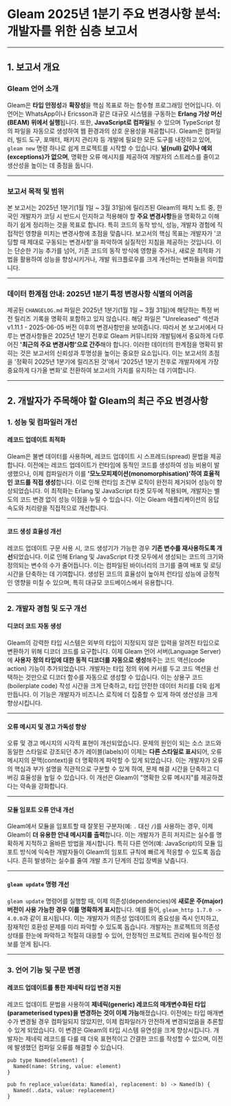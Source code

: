 # Gleam 2025년 1분기 주요 변경사항 분석: 개발자를 위한 심층 보고서

---

## 1. 보고서 개요

### Gleam 언어 소개

Gleam은 **타입 안정성**과 **확장성**을 핵심 목표로 하는 함수형 프로그래밍 언어입니다. 이 언어는 WhatsApp이나 Ericsson과 같은 대규모 시스템을 구동하는 **Erlang 가상 머신(BEAM) 위에서 실행**됩니다. 또한, **JavaScript로 컴파일**될 수 있으며 TypeScript 정의 파일을 자동으로 생성하여 웹 환경과의 상호 운용성을 제공합니다. Gleam은 컴파일러, 빌드 도구, 포매터, 패키지 관리자 등 개발에 필요한 모든 도구를 내장하고 있어, `gleam new` 명령 하나로 쉽게 프로젝트를 시작할 수 있습니다. **널(null) 값이나 예외(exceptions)가 없으며**, 명확한 오류 메시지를 제공하여 개발자의 스트레스를 줄이고 생산성을 높이는 데 중점을 둡니다.

---

### 보고서 목적 및 범위

본 보고서는 2025년 1분기(1월 1일 ~ 3월 31일)에 릴리즈된 Gleam의 패치 노트 중, 한국인 개발자가 코딩 시 반드시 인지하고 적용해야 할 **주요 변경사항**들을 명확하고 이해하기 쉽게 정리하는 것을 목표로 합니다. 특히 코드의 동작 방식, 성능, 개발자 경험에 직접적인 영향을 미치는 변경사항에 초점을 맞춥니다. 보고서의 핵심 목표는 개발자가 '코딩할 때 제대로 구동되는 변경사항'을 파악하여 실질적인 지침을 제공하는 것입니다. 이는 단순한 기능 추가를 넘어, 기존 코드의 동작 방식에 영향을 주거나, 새로운 최적화 기법을 활용하여 성능을 향상시키거나, 개발 워크플로우를 크게 개선하는 변화들을 의미합니다.

---

### 데이터 한계점 안내: 2025년 1분기 특정 변경사항 식별의 어려움

제공된 `CHANGELOG.md` 파일은 2025년 1분기(1월 1일 ~ 3월 31일)에 해당하는 특정 버전 릴리즈 기록을 명확히 포함하고 있지 않습니다. 해당 파일은 "Unreleased" 섹션과 v1.11.1 - 2025-06-05 버전 이후의 변경사항만을 보여줍니다. 따라서 본 보고서에서 다루는 변경사항들은 2025년 1분기 전후로 Gleam 커뮤니티와 개발팀에서 중요하게 다루어진 **'최근의 주요 변경사항'으로 간주**해야 합니다. 이러한 데이터의 한계점을 명확히 밝히는 것은 보고서의 신뢰성과 투명성을 높이는 중요한 요소입니다. 이는 보고서의 초점을 '정확히 2025년 1분기에 릴리즈된 것'에서 '2025년 1분기 전후로 개발자에게 가장 중요하게 다가올 변화'로 전환하여 보고서의 가치를 유지하는 데 기여합니다.

---

## 2. 개발자가 주목해야 할 Gleam의 최근 주요 변경사항

### 1. 성능 및 컴파일러 개선

#### 레코드 업데이트 최적화

Gleam은 불변 데이터를 사용하며, 레코드 업데이트 시 스프레드(spread) 문법을 제공합니다. 이전에는 레코드 업데이트가 런타임에 동적인 코드를 생성하여 성능 비용이 발생했으나, 이제 컴파일러가 이를 **'모노모피제이션(monomorphisation)'하여 효율적인 코드를 직접 생성**합니다. 이로 인해 런타임 조건부 로직이 완전히 제거되어 성능이 향상되었습니다. 이 최적화는 Erlang 및 JavaScript 타겟 모두에 적용되며, 개발자는 별도의 코드 변경 없이 성능 이점을 누릴 수 있습니다. 이는 Gleam 애플리케이션의 응답 속도와 처리량을 직접적으로 개선합니다.

---

#### 코드 생성 효율성 개선

레코드 업데이트 구문 사용 시, 코드 생성기가 가능한 경우 **기존 변수를 재사용하도록 개선**되었습니다. 이로 인해 Erlang 및 JavaScript 타겟 모두에서 생성되는 코드의 크기와 정의되는 변수의 수가 줄어듭니다. 이는 컴파일된 바이너리의 크기를 줄여 배포 및 로딩 시간을 단축하는 데 기여합니다. 생성된 코드의 효율성이 높아져 런타임 성능에 긍정적인 영향을 미칠 수 있으며, 특히 대규모 코드베이스에서 유용합니다.

---

### 2. 개발자 경험 및 도구 개선

#### 디코더 코드 자동 생성

Gleam의 강력한 타입 시스템은 외부의 타입이 지정되지 않은 입력을 알려진 타입으로 변환하기 위해 디코더 코드를 요구합니다. 이제 Gleam 언어 서버(Language Server)에 **사용자 정의 타입에 대한 동적 디코더를 자동으로 생성**해주는 코드 액션(code action) 기능이 추가되었습니다. 개발자는 타입 정의 위에 커서를 두고 코드 액션을 선택하는 것만으로 디코더 함수를 자동으로 생성할 수 있습니다. 이는 상용구 코드(boilerplate code) 작성 시간을 크게 단축하고, 타입 안전한 데이터 처리를 더욱 쉽게 만듭니다. 이 기능은 개발자가 비즈니스 로직에 더 집중할 수 있게 하여 생산성을 크게 향상시킵니다.

---

#### 오류 메시지 및 경고 가독성 향상

오류 및 경고 메시지의 시각적 표현이 개선되었습니다. 문제의 원인이 되는 소스 코드와 동일한 스타일로 강조되던 추가 레이블(labels)이 이제는 **다른 스타일로 표시**되어, 오류 메시지의 문맥(context)을 더 명확하게 파악할 수 있게 되었습니다. 이는 개발자가 오류의 핵심과 부가 설명을 직관적으로 구분할 수 있게 하여, 문제 해결 시간을 단축하고 디버깅 효율성을 높일 수 있습니다. 이 개선은 Gleam이 "명확한 오류 메시지"를 제공하겠다는 약속을 강화합니다.

---

#### 모듈 임포트 오류 안내 개선

Gleam에서 모듈을 임포트할 때 잘못된 구분자(예: `.` 대신 `/`)를 사용하는 경우, 이제 Gleam이 **더 유용한 안내 메시지를 출력**합니다. 이는 개발자가 흔히 저지르는 실수를 명확하게 지적하고 올바른 방법을 제시합니다. 특히 다른 언어(예: JavaScript)의 모듈 임포트 방식에 익숙한 개발자들이 Gleam의 임포트 규칙에 빠르게 적응할 수 있도록 돕습니다. 흔히 발생하는 실수를 줄여 개발 초기 단계의 진입 장벽을 낮춥니다.

---

#### `gleam update` 명령 개선

`gleam update` 명령어를 실행할 때, 이제 의존성(dependencies)에 **새로운 주(major) 버전이 사용 가능한 경우 이를 명확하게 표시**합니다. 예를 들어, `gleam_http 1.7.0 -> 4.0.0`과 같이 표시됩니다. 이는 개발자가 의존성 업데이트의 중요성을 즉시 인지하고, 잠재적인 호환성 문제를 미리 파악할 수 있도록 돕습니다. 개발자는 프로젝트의 의존성 상태를 한눈에 파악하고 적절히 대응할 수 있어, 안정적인 프로젝트 관리에 필수적인 정보를 얻게 됩니다.

---

### 3. 언어 기능 및 구문 변경

#### 레코드 업데이트를 통한 제네릭 타입 변경 지원

레코드 업데이트 문법을 사용하여 **제네릭(generic) 레코드의 매개변수화된 타입(parameterised types)을 변경하는 것이 이제 가능**해졌습니다. 이전에는 타입 매개변수가 변경될 경우 컴파일되지 않았지만, 이제 컴파일러가 안전하게 변경되었음을 추론할 수 있게 되었습니다. 이 변경은 Gleam의 타입 시스템 유연성을 크게 향상시킵니다. 개발자는 제네릭 레코드를 다룰 때 더욱 표현적이고 간결한 코드를 작성할 수 있으며, 이전에 발생했던 컴파일 오류를 해결할 수 있습니다.

```gleam
pub type Named(element) {
  Named(name: String, value: element)
}

pub fn replace_value(data: Named(a), replacement: b) -> Named(b) {
  Named(..data, value: replacement)
}

